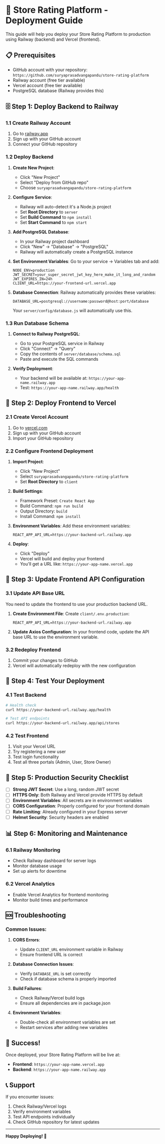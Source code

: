 # 🚀 Store Rating Platform - Deployment Guide

This guide will help you deploy your Store Rating Platform to production using Railway (backend) and Vercel (frontend).

## 📋 Prerequisites

- GitHub account with your repository: `https://github.com/suryaprasadvangapandu/store-rating-platform`
- Railway account (free tier available)
- Vercel account (free tier available)
- PostgreSQL database (Railway provides this)

## 🗄️ Step 1: Deploy Backend to Railway

### 1.1 Create Railway Account
1. Go to [railway.app](https://railway.app)
2. Sign up with your GitHub account
3. Connect your GitHub repository

### 1.2 Deploy Backend
1. **Create New Project**:
   - Click "New Project"
   - Select "Deploy from GitHub repo"
   - Choose `suryaprasadvangapandu/store-rating-platform`

2. **Configure Service**:
   - Railway will auto-detect it's a Node.js project
   - Set **Root Directory** to `server`
   - Set **Build Command** to `npm install`
   - Set **Start Command** to `npm start`

3. **Add PostgreSQL Database**:
   - In your Railway project dashboard
   - Click "New" → "Database" → "PostgreSQL"
   - Railway will automatically create a PostgreSQL instance

4. **Set Environment Variables**:
   Go to your service → Variables tab and add:
   ```
   NODE_ENV=production
   JWT_SECRET=your_super_secret_jwt_key_here_make_it_long_and_random
   JWT_EXPIRES_IN=24h
   CLIENT_URL=https://your-frontend-url.vercel.app
   ```

5. **Database Connection**:
   Railway automatically provides these variables:
   ```
   DATABASE_URL=postgresql://username:password@host:port/database
   ```
   Your `server/config/database.js` will automatically use this.

### 1.3 Run Database Schema
1. **Connect to Railway PostgreSQL**:
   - Go to your PostgreSQL service in Railway
   - Click "Connect" → "Query"
   - Copy the contents of `server/database/schema.sql`
   - Paste and execute the SQL commands

2. **Verify Deployment**:
   - Your backend will be available at: `https://your-app-name.railway.app`
   - Test: `https://your-app-name.railway.app/health`

## 🎨 Step 2: Deploy Frontend to Vercel

### 2.1 Create Vercel Account
1. Go to [vercel.com](https://vercel.com)
2. Sign up with your GitHub account
3. Import your GitHub repository

### 2.2 Configure Frontend Deployment
1. **Import Project**:
   - Click "New Project"
   - Select `suryaprasadvangapandu/store-rating-platform`
   - Set **Root Directory** to `client`

2. **Build Settings**:
   - Framework Preset: `Create React App`
   - Build Command: `npm run build`
   - Output Directory: `build`
   - Install Command: `npm install`

3. **Environment Variables**:
   Add these environment variables:
   ```
   REACT_APP_API_URL=https://your-backend-url.railway.app
   ```

4. **Deploy**:
   - Click "Deploy"
   - Vercel will build and deploy your frontend
   - You'll get a URL like: `https://your-app-name.vercel.app`

## 🔧 Step 3: Update Frontend API Configuration

### 3.1 Update API Base URL
You need to update the frontend to use your production backend URL.

1. **Create Environment File**:
   Create `client/.env.production`:
   ```
   REACT_APP_API_URL=https://your-backend-url.railway.app
   ```

2. **Update Axios Configuration**:
   In your frontend code, update the API base URL to use the environment variable.

### 3.2 Redeploy Frontend
1. Commit your changes to GitHub
2. Vercel will automatically redeploy with the new configuration

## 🧪 Step 4: Test Your Deployment

### 4.1 Test Backend
```bash
# Health check
curl https://your-backend-url.railway.app/health

# Test API endpoints
curl https://your-backend-url.railway.app/api/stores
```

### 4.2 Test Frontend
1. Visit your Vercel URL
2. Try registering a new user
3. Test login functionality
4. Test all three portals (Admin, User, Store Owner)

## 🔐 Step 5: Production Security Checklist

- [ ] **Strong JWT Secret**: Use a long, random JWT secret
- [ ] **HTTPS Only**: Both Railway and Vercel provide HTTPS by default
- [ ] **Environment Variables**: All secrets are in environment variables
- [ ] **CORS Configuration**: Properly configured for your frontend domain
- [ ] **Rate Limiting**: Already configured in your Express server
- [ ] **Helmet Security**: Security headers are enabled

## 📊 Step 6: Monitoring and Maintenance

### 6.1 Railway Monitoring
- Check Railway dashboard for server logs
- Monitor database usage
- Set up alerts for downtime

### 6.2 Vercel Analytics
- Enable Vercel Analytics for frontend monitoring
- Monitor build times and performance

## 🆘 Troubleshooting

### Common Issues:

1. **CORS Errors**:
   - Update `CLIENT_URL` environment variable in Railway
   - Ensure frontend URL is correct

2. **Database Connection Issues**:
   - Verify `DATABASE_URL` is set correctly
   - Check if database schema is properly imported

3. **Build Failures**:
   - Check Railway/Vercel build logs
   - Ensure all dependencies are in package.json

4. **Environment Variables**:
   - Double-check all environment variables are set
   - Restart services after adding new variables

## 🎉 Success!

Once deployed, your Store Rating Platform will be live at:
- **Frontend**: `https://your-app-name.vercel.app`
- **Backend**: `https://your-app-name.railway.app`

## 📞 Support

If you encounter issues:
1. Check Railway/Vercel logs
2. Verify environment variables
3. Test API endpoints individually
4. Check GitHub repository for latest updates

---

**Happy Deploying! 🚀**
